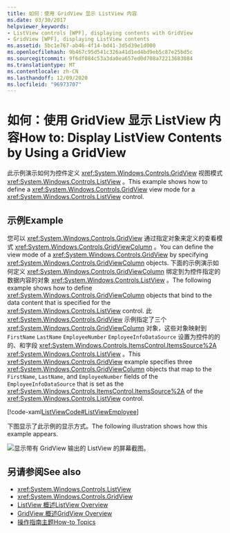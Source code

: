```yaml
---
title: 如何：使用 GridView 显示 ListView 内容
ms.date: 03/30/2017
helpviewer_keywords:
- ListView controls [WPF], displaying contents with GridView
- GridView [WPF], displaying ListView contents
ms.assetid: 5bc1e767-ab46-4f14-bd41-3d5d39e1d000
ms.openlocfilehash: 9b467c95d541c326a41d1ed4bd9eb5c87e25bd5c
ms.sourcegitcommit: 9f6df084c53a3da0ea657ed0d708a72213683084
ms.translationtype: MT
ms.contentlocale: zh-CN
ms.lasthandoff: 12/09/2020
ms.locfileid: "96973707"
---
```

# <a name="how-to-display-listview-contents-by-using-a-gridview"></a><span data-ttu-id="cccb0-102">如何：使用 GridView 显示 ListView 内容</span><span class="sxs-lookup"><span data-stu-id="cccb0-102">How to: Display ListView Contents by Using a GridView</span></span>
<span data-ttu-id="cccb0-103">此示例演示如何为控件定义 <xref:System.Windows.Controls.GridView> 视图模式 <xref:System.Windows.Controls.ListView> 。</span><span class="sxs-lookup"><span data-stu-id="cccb0-103">This example shows how to define a <xref:System.Windows.Controls.GridView> view mode for a <xref:System.Windows.Controls.ListView> control.</span></span>  
  
## <a name="example"></a><span data-ttu-id="cccb0-104">示例</span><span class="sxs-lookup"><span data-stu-id="cccb0-104">Example</span></span>  
 <span data-ttu-id="cccb0-105">您可以 <xref:System.Windows.Controls.GridView> 通过指定对象来定义的查看模式 <xref:System.Windows.Controls.GridViewColumn> 。</span><span class="sxs-lookup"><span data-stu-id="cccb0-105">You can define the view mode of a <xref:System.Windows.Controls.GridView> by specifying <xref:System.Windows.Controls.GridViewColumn> objects.</span></span> <span data-ttu-id="cccb0-106">下面的示例演示如何定义 <xref:System.Windows.Controls.GridViewColumn> 绑定到为控件指定的数据内容的对象 <xref:System.Windows.Controls.ListView> 。</span><span class="sxs-lookup"><span data-stu-id="cccb0-106">The following example shows how to define <xref:System.Windows.Controls.GridViewColumn> objects that bind to the data content that is specified for the <xref:System.Windows.Controls.ListView> control.</span></span> <span data-ttu-id="cccb0-107">此 <xref:System.Windows.Controls.GridView> 示例指定了三个 <xref:System.Windows.Controls.GridViewColumn> 对象，这些对象映射到 `FirstName` `LastName` `EmployeeNumber` `EmployeeInfoDataSource` 设置为控件的的的、和字段 <xref:System.Windows.Controls.ItemsControl.ItemsSource%2A> <xref:System.Windows.Controls.ListView> 。</span><span class="sxs-lookup"><span data-stu-id="cccb0-107">This <xref:System.Windows.Controls.GridView> example specifies three <xref:System.Windows.Controls.GridViewColumn> objects that map to the `FirstName`, `LastName`, and `EmployeeNumber` fields of the `EmployeeInfoDataSource` that is set as the <xref:System.Windows.Controls.ItemsControl.ItemsSource%2A> of the <xref:System.Windows.Controls.ListView> control.</span></span>  
  
 [!code-xaml[ListViewCode#ListViewEmployee](~/samples/snippets/csharp/VS_Snippets_Wpf/ListViewCode/CSharp/Window1.xaml#listviewemployee)]  
  
 <span data-ttu-id="cccb0-108">下图显示了此示例的显示方式。</span><span class="sxs-lookup"><span data-stu-id="cccb0-108">The following illustration shows how this example appears.</span></span>  
  
 ![显示带有 GridView 输出的 ListView 的屏幕截图。](./media/gridview-overview/listview-gridview-output.jpg)  
  
## <a name="see-also"></a><span data-ttu-id="cccb0-110">另请参阅</span><span class="sxs-lookup"><span data-stu-id="cccb0-110">See also</span></span>

- <xref:System.Windows.Controls.ListView>
- <xref:System.Windows.Controls.GridView>
- [<span data-ttu-id="cccb0-111">ListView 概述</span><span class="sxs-lookup"><span data-stu-id="cccb0-111">ListView Overview</span></span>](listview-overview.md)
- [<span data-ttu-id="cccb0-112">GridView 概述</span><span class="sxs-lookup"><span data-stu-id="cccb0-112">GridView Overview</span></span>](gridview-overview.md)
- [<span data-ttu-id="cccb0-113">操作指南主题</span><span class="sxs-lookup"><span data-stu-id="cccb0-113">How-to Topics</span></span>](listview-how-to-topics.md)
